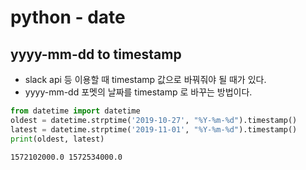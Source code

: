 # python - date

## yyyy-mm-dd to timestamp
* slack api 등 이용할 때 timestamp 값으로 바꿔줘야 될 때가 있다.
* yyyy-mm-dd 포멧의 날짜를 timestamp 로 바꾸는 방법이다.
```python
from datetime import datetime
oldest = datetime.strptime('2019-10-27', "%Y-%m-%d").timestamp()
latest = datetime.strptime('2019-11-01', "%Y-%m-%d").timestamp()
print(oldest, latest)
```

```
1572102000.0 1572534000.0
```